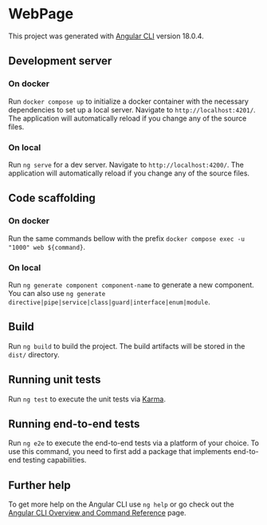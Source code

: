 # WebPage

This project was generated with [Angular CLI](https://github.com/angular/angular-cli) version 18.0.4.

## Development server
### On docker
Run `docker compose up` to initialize a docker container with the necessary dependencies to set up a local server. Navigate to `http://localhost:4201/`. The application will automatically reload if you change any of the source files.

### On local
Run `ng serve` for a dev server. Navigate to `http://localhost:4200/`. The application will automatically reload if you change any of the source files.

## Code scaffolding
### On docker
Run the same commands bellow with the prefix `docker compose exec -u "1000" web ${command}`.

### On local
Run `ng generate component component-name` to generate a new component. You can also use `ng generate directive|pipe|service|class|guard|interface|enum|module`.

## Build

Run `ng build` to build the project. The build artifacts will be stored in the `dist/` directory.

## Running unit tests

Run `ng test` to execute the unit tests via [Karma](https://karma-runner.github.io).

## Running end-to-end tests

Run `ng e2e` to execute the end-to-end tests via a platform of your choice. To use this command, you need to first add a package that implements end-to-end testing capabilities.

## Further help

To get more help on the Angular CLI use `ng help` or go check out the [Angular CLI Overview and Command Reference](https://angular.dev/tools/cli) page.
